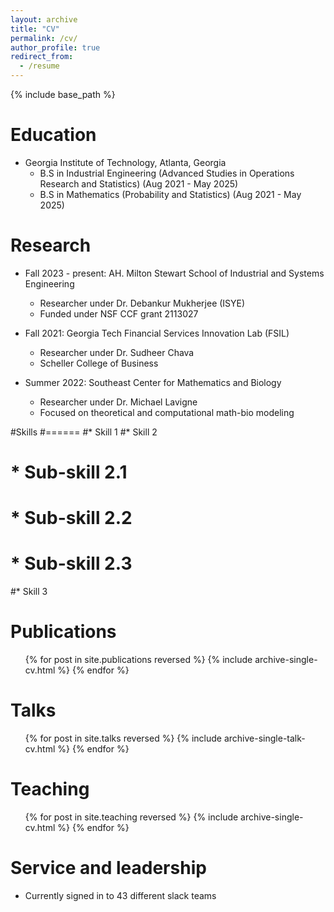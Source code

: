 ```yaml
---
layout: archive
title: "CV"
permalink: /cv/
author_profile: true
redirect_from:
  - /resume
---
```


{% include base_path %}

Education
======
* Georgia Institute of Technology, Atlanta, Georgia
  * B.S in Industrial Engineering (Advanced Studies in Operations Research and Statistics) (Aug 2021 - May 2025)
  * B.S in Mathematics (Probability and Statistics)                                        (Aug 2021 - May 2025)

Research
======
* Fall 2023 - present: AH. Milton Stewart School of Industrial and Systems Engineering
  * Researcher under Dr. Debankur Mukherjee (ISYE) 
  * Funded under NSF CCF grant 2113027

* Fall 2021: Georgia Tech Financial Services Innovation Lab (FSIL)
  * Researcher under Dr. Sudheer Chava
  * Scheller College of Business

* Summer 2022: Southeast Center for Mathematics and Biology
  * Researcher under Dr. Michael Lavigne
  * Focused on theoretical and computational math-bio modeling
  
#Skills
#======
#* Skill 1
#* Skill 2
#  * Sub-skill 2.1
#  * Sub-skill 2.2
#  * Sub-skill 2.3
#* Skill 3

Publications
======
  <ul>{% for post in site.publications reversed %}
    {% include archive-single-cv.html %}
  {% endfor %}</ul>
  
Talks
======
  <ul>{% for post in site.talks reversed %}
    {% include archive-single-talk-cv.html  %}
  {% endfor %}</ul>
  
Teaching
======
  <ul>{% for post in site.teaching reversed %}
    {% include archive-single-cv.html %}
  {% endfor %}</ul>
  
Service and leadership
======
* Currently signed in to 43 different slack teams
